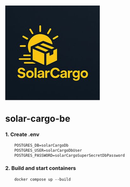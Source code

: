 ![Screenshot](backend/reports/static/images/solar_cargo_logo.jpg)
# solar-cargo-be
### 1. Create .env 
```
    POSTGRES_DB=solarCargoDb
    POSTGRES_USER=solarCargoDbUser
    POSTGRES_PASSWORD=solarCargoSuperSecretDbPassword
```
### 2. Build and start containers

```
    docker compose up --build
```
